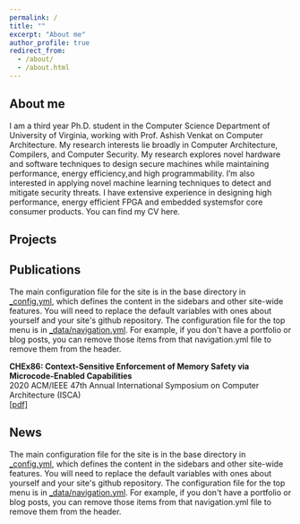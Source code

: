 ```yaml
---
permalink: /
title: ""
excerpt: "About me"
author_profile: true
redirect_from: 
  - /about/
  - /about.html
---
```


About me
------
I am a third year Ph.D. student in the Computer Science Department of University of Virginia, working with Prof. Ashish Venkat on Computer Architecture. My research interests lie broadly in Computer Architecture, Compilers, and Computer Security. My research explores novel hardware and software techniques to design secure machines while maintaining performance, energy efficiency,and high programmability. I’m also interested in applying novel machine learning techniques to detect and mitigate security threats. I have extensive experience in designing high performance, energy efficient FPGA and embedded systemsfor core consumer products. You can find my CV here. 



Projects
------


Publications
------
The main configuration file for the site is in the base directory in [_config.yml](https://github.com/academicpages/academicpages.github.io/blob/master/_config.yml), which defines the content in the sidebars and other site-wide features. You will need to replace the default variables with ones about yourself and your site's github repository. The configuration file for the top menu is in [_data/navigation.yml](https://github.com/academicpages/academicpages.github.io/blob/master/_data/navigation.yml). For example, if you don't have a portfolio or blog posts, you can remove those items from that navigation.yml file to remove them from the header. 

**CHEx86: Context-Sensitive Enforcement of Memory Safety via Microcode-Enabled Capabilities**\
2020 ACM/IEEE 47th Annual International Symposium on Computer Architecture (ISCA)\
[[pdf]](http://rasool-sharifi.github.io/files/2020CHEx86.pdf)


News
------
The main configuration file for the site is in the base directory in [_config.yml](https://github.com/academicpages/academicpages.github.io/blob/master/_config.yml), which defines the content in the sidebars and other site-wide features. You will need to replace the default variables with ones about yourself and your site's github repository. The configuration file for the top menu is in [_data/navigation.yml](https://github.com/academicpages/academicpages.github.io/blob/master/_data/navigation.yml). For example, if you don't have a portfolio or blog posts, you can remove those items from that navigation.yml file to remove them from the header. 
